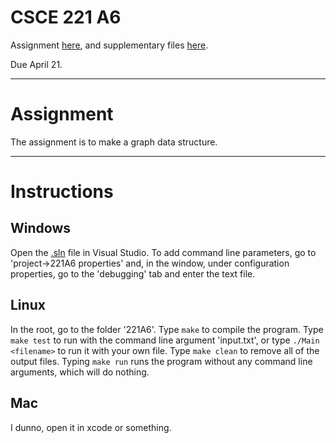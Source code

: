 # CSCE 221 A6
Assignment [here](https://www.dropbox.com/s/vfoyy1ye5c5xkyi/221-16a-A6.pdf?dl=0), 
and supplementary files [here](https://www.dropbox.com/sh/rcykbptpvj9og7n/AADdbkxw-lxc0gcjXpwOeh90a?dl=0).

Due April 21.

---
# Assignment
The assignment is to make a graph data structure.

---

# Instructions

## Windows
Open the [.sln](https://bitbucket.org/gaikema/csce221-a6/src/983578edd3dae28726b37fc0e60ca098925fafb4/221A6.sln?at=master&fileviewer=file-view-default) file in Visual Studio.
To add command line parameters, go to 'project->221A6 properties' and, in the window, under configuration properties, 
go to the 'debugging' tab and enter the text file.

## Linux
In the root, go to the folder '221A6'.
Type `make` to compile the program.
Type `make test` to run with the command line argument 'input.txt',
or type	`./Main <filename>` to run it with your own file.
Type `make clean` to remove all of the output files.
Typing `make run` runs the program without any command line arguments, 
which will do nothing.

## Mac
I dunno, open it in xcode or something.
